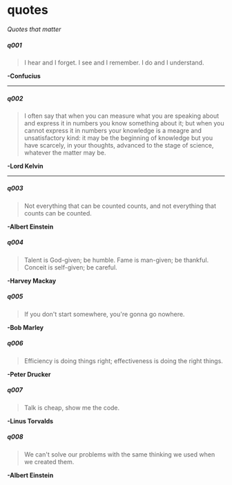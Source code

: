 quotes
======

*Quotes that matter*


##### q001
> I hear and I forget. I see and I remember. I do and I understand. 

**-Confucius**

---

##### q002
> I often say that when you can measure what you are speaking about and express it in numbers you know something about it; but when you cannot express it in numbers your knowledge is a meagre and unsatisfactory kind: it may be the beginning of knowledge but you have scarcely, in your thoughts, advanced to the stage of science, whatever the matter may be. 

**-Lord Kelvin**

---

##### q003
> Not everything that can be counted counts, and not everything that counts can be counted.

**-Albert Einstein**


##### q004
> Talent is God-given; be humble. Fame is man-given; be thankful. Conceit is self-given; be careful. 

**-Harvey Mackay**


##### q005
> If you don't start somewhere, you're gonna go nowhere.

**-Bob Marley**


##### q006
> Efficiency is doing things right;
> effectiveness is doing the right things.

**-Peter Drucker**


##### q007
> Talk is cheap, show me the code.

**-Linus Torvalds**

##### q008
> We can't solve our problems with the same thinking we used when we created them.

**-Albert Einstein**

